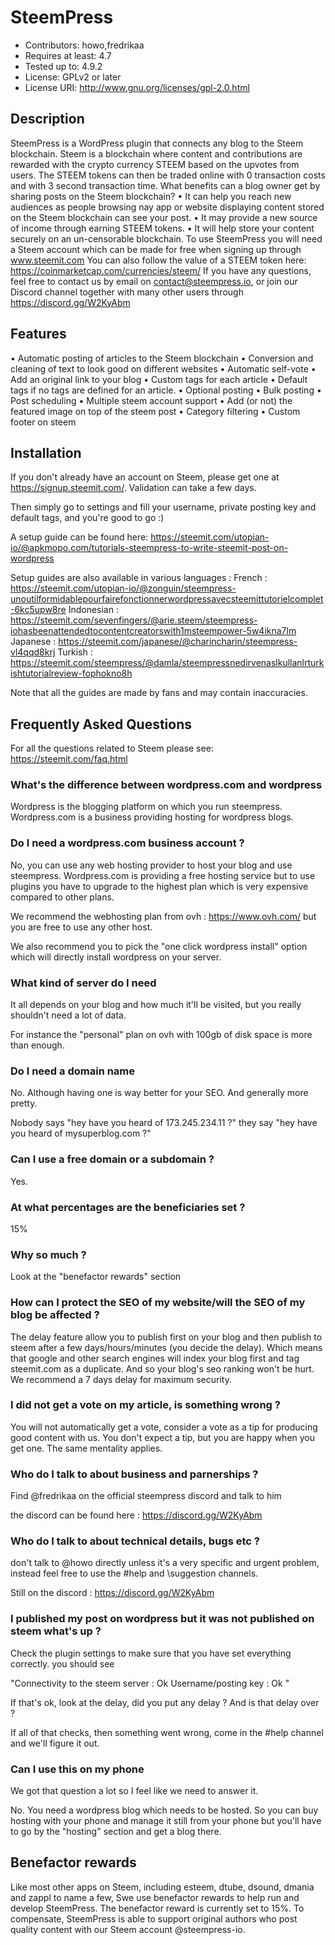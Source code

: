 
# SteemPress
- Contributors: howo,fredrikaa
- Requires at least: 4.7
- Tested up to: 4.9.2
- License: GPLv2 or later
- License URI: http://www.gnu.org/licenses/gpl-2.0.html

## Description

SteemPress is a WordPress plugin that connects any blog to the Steem blockchain.
Steem is a blockchain where content and contributions are rewarded with the crypto currency STEEM based on the upvotes from users. The STEEM tokens can then be traded online with 0 transaction costs and with 3 second transaction time.
What benefits can a blog owner get by sharing posts on the Steem blockchain?
    • It can help you reach new audiences as people browsing nay app or website displaying content stored on the Steem blockchain can see your post.
    • It may provide a new source of income through earning STEEM tokens.
    • It will help store your content securely on an un-censorable blockchain.
To use SteemPress you will need a Steem account which can be made for free when signing up through www.steemit.com
You can also follow the value of a STEEM token here: https://coinmarketcap.com/currencies/steem/
If you have any questions, feel free to contact us by email on contact@steempress.io, or join our Discord channel together with many other users through https://discord.gg/W2KyAbm


## Features

• Automatic posting of articles to the Steem blockchain
• Conversion and cleaning of text to look good on different websites
• Automatic self-vote
• Add an original link to your blog
• Custom tags for each article
• Default tags if no tags are defined for an article.
• Optional posting
• Bulk posting
• Post scheduling
• Multiple steem account support
• Add (or not) the featured image on top of the steem post
• Category filtering
• Custom footer on steem


## Installation

If you don't already have an account on Steem, please get one at https://signup.steemit.com/. Validation can take a few days.

Then simply go to settings and fill your username, private posting key and default tags, and you're good to go :)

A setup guide can be found here:
https://steemit.com/utopian-io/@apkmopo.com/tutorials-steempress-to-write-steemit-post-on-wordpress

Setup guides are also available in various languages :
French :
https://steemit.com/utopian-io/@zonguin/steempress-unoutilformidablepourfairefonctionnerwordpressavecsteemittutorielcomplet-6kc5upw8re
Indonesian :
https://steemit.com/sevenfingers/@arie.steem/steempress-iohasbeenattendedtocontentcreatorswith1msteempower-5w4ikna7lm
Japanese :
https://steemit.com/japanese/@charincharin/steempress-vl4qqd8krj
Turkish :
https://steemit.com/steempress/@damla/steempressnedirvenaslkullanlrturkishtutorialreview-fophokno8h

Note that all the guides are made by fans and may contain inaccuracies.

## Frequently Asked Questions

For all the questions related to Steem please see:
https://steemit.com/faq.html

### What's the difference between wordpress.com and wordpress

Wordpress is the blogging platform on which you run steempress.
Wordpress.com is a business providing hosting for wordpress blogs.

### Do I need a wordpress.com business account ? 

No, you can use any web hosting provider to host your blog and use steempress. 
Wordpress.com is providing a free hosting service but to use plugins you have to upgrade to the highest plan which is
very expensive compared to other plans. 

We recommend the webhosting plan from ovh : https://www.ovh.com/ but you are free to use any other host.

We also recommend you to pick the "one click wordpress install" option which will directly install wordpress on your
server.

### What kind of server do I need

It all depends on your blog and how much it'll be visited, but you really shouldn't need a lot of data.

For instance the "personal" plan on ovh with 100gb of disk space is more than enough. 


### Do I need a domain name 

No. Although having one is way better for your SEO. And generally more pretty.

Nobody says "hey have you heard of 173.245.234.11 ?" they say "hey have you heard of mysuperblog.com ?"

### Can I use a free domain or a subdomain ? 

Yes.

### At what percentages are the beneficiaries set  ? 

15% 

### Why so much ? 

Look at the "benefactor rewards" section 

### How can I protect the SEO of my website/will the SEO of my blog be affected ?

The delay feature allow you to publish first on your blog and then publish to steem after a few days/hours/minutes (you decide the delay). Which means that google and other search engines will index your blog first and tag steemit.com as a duplicate. And so your blog's seo ranking won't be hurt.
We recommend a 7 days delay for maximum security.


### I did not get a vote on my article, is something wrong ?  

You will not automatically get a vote, consider a vote as a tip for producing good content with us. You don't expect 
a tip, but you are happy when you get one. The same mentality applies. 

### Who do I talk to about business and parnerships ? 

Find @fredrikaa on the official steempress discord and talk to him 

the discord can be found here : https://discord.gg/W2KyAbm

### Who do I talk to about technical details, bugs etc ? 

don't talk to @howo directly unless it's a very specific and urgent problem, instead feel free to use the
\#help and \suggestion channels. 

Still on the discord : https://discord.gg/W2KyAbm 

### I published my post on wordpress but it was not published on steem what's up ? 

Check the plugin settings to make sure that you have set everything correctly. you should see 

"Connectivity to the steem server : Ok 
Username/posting key : Ok 
"

If that's ok, look at the delay, did you put any delay ? And is that delay over ? 

If all of that checks, then something went wrong, come in the #help channel and we'll figure it out.

### Can I use this on my phone 

We got that question a lot so I feel like we need to answer it. 

No. You need a wordpress blog which needs to be hosted. So you can buy hosting with your phone and manage it 
still from your phone but you'll have to go by the "hosting" section and get a blog there.


## Benefactor rewards

Like most other apps on Steem, including esteem, dtube, dsound, dmania and zappl to name a few, Swe use benefactor rewards to help run and develop SteemPress. The benefactor reward is currently set to 15%. To compensate, SteemPress is able to support original authors who post quality content with our Steem account @steempress-io.
